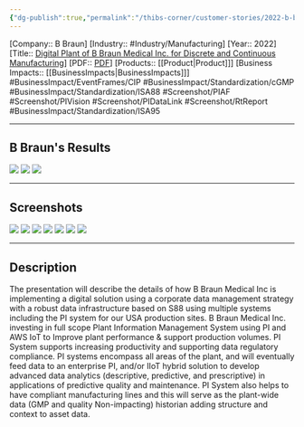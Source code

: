 ```yaml
---
{"dg-publish":true,"permalink":"/thibs-corner/customer-stories/2022-b-braun-digital-plant-of-b-braun-medical-inc-for-discrete-and-continuous-manufacturing/"}
---
```


[Company:: B Braun]
[Industry:: #Industry/Manufacturing]
[Year:: 2022]
[Title:: [Digital Plant of B Braun Medical Inc. for Discrete and Continuous Manufacturing](https://resources.osisoft.com/presentations/digital-plant-of-b-braun-medical-inc--for-discrete-and-continuous-manufacturing/)]
[PDF:: [PDF](https://cdn.osisoft.com/osi/presentations/2022-AVEVA-San-Francisco/UC22NA-02MA70-BBraun-Pokharana-Digital-Plant-of-B-Braun-Medical-for-discrete.pdf)]
[Products:: [[Product\|Product]]]
[Business Impacts:: [[BusinessImpacts\|BusinessImpacts]]]
#BusinessImpact/EventFrames/CIP  #BusinessImpact/Standardization/cGMP #BusinessImpact/Standardization/ISA88  #Screenshot/PIAF #Screenshot/PIVision #Screenshot/PIDataLink #Screenshot/RtReport #BusinessImpact/Standardization/ISA95  

---
## B Braun's Results
![](https://i.imgur.com/NSWGNzS.png)
![](https://i.imgur.com/uJRX7ED.png)
![](https://i.imgur.com/gee2C9U.png)

---
## Screenshots
![](https://i.imgur.com/lcOblEo.png)
![](https://i.imgur.com/StkHnUM.png)
![](https://i.imgur.com/au1j74a.png)
![](https://i.imgur.com/JSrorNp.png)
![](https://i.imgur.com/PyWdEVj.png)
![](https://i.imgur.com/cHLjuoU.png)
![](https://i.imgur.com/UlapN6e.png)

---
## Description
The presentation will describe the details of how B Braun Medical Inc is implementing a digital solution using a corporate data management strategy with a robust data infrastructure based on S88 using multiple systems including the PI system for our USA production sites. B Braun Medical Inc. investing in full scope Plant Information Management System using PI and AWS IoT to Improve plant performance & support production volumes. PI System supports increasing productivity and supporting data regulatory compliance. PI systems encompass all areas of the plant, and will eventually feed data to an enterprise PI, and/or IIoT hybrid solution to develop advanced data analytics (descriptive, predictive, and prescriptive) in applications of predictive quality and maintenance. PI System also helps to have compliant manufacturing lines and this will serve as the plant-wide data (GMP and quality Non-impacting) historian adding structure and context to asset data.